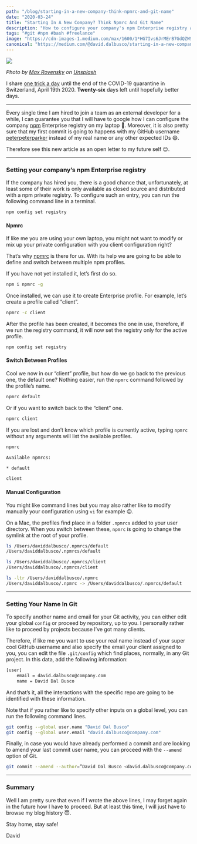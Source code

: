 ```yaml
---
path: "/blog/starting-in-a-new-company-think-npmrc-and-git-name"
date: "2020-03-24"
title: "Starting In A New Company? Think Npmrc And Git Name"
description: "How to configure your company's npm Enterprise registry and provide your name for Git interactions"
tags: "#git #npm #bash #freelance"
image: "https://cdn-images-1.medium.com/max/1600/1*HG7Ivs6JrMErB7GdQZWSog.png"
canonical: "https://medium.com/@david.dalbusco/starting-in-a-new-company-think-npmrc-and-git-name-ebf44f71e498"
---
```


![](https://cdn-images-1.medium.com/max/1600/1*HG7Ivs6JrMErB7GdQZWSog.png)

_Photo by [Max Rovensky](https://unsplash.com/@fivepointseven?utm_source=unsplash&utm_medium=referral&utm_content=creditCopyText) on [Unsplash](https://unsplash.com/s/photos/free?utm_source=unsplash&utm_medium=referral&utm_content=creditCopyText)_

I share [one trick a day](https://daviddalbusco.com/blog/how-to-call-the-service-worker-from-the-web-app-context) until the end of the COVID-19 quarantine in Switzerland, April 19th 2020. **Twenty-six** days left until hopefully better days.

---

Every single time I am hired to join a team as an external developer for a while, I can guarantee you that I will have to google how I can configure the company [npm](https://www.npmjs.com) Enterprise registry on my laptop 🙈. Moreover, it is also pretty sure that my first commit is going to happens with my GitHub username [peterpeterparker](https://github.com/peterpeterparker) instead of my real name or any other expected IDs 😄.

Therefore see this new article as an open letter to my future self 😉.

---

### Setting your company’s npm Enterprise registry

If the company has hired you, there is a good chance that, unfortunately, at least some of their work is only available as closed source and distributed with a npm private registry. To configure such an entry, you can run the following command line in a terminal.

```bash
npm config set registry
```

#### Npmrc

If like me you are using your own laptop, you might not want to modify or mix up your private configuration with you client configuration right?

That’s why [npmrc](https://docs.npmjs.com/configuring-npm/npmrc.html) is there for us. With its help we are going to be able to define and switch between multiple npm profiles.

If you have not yet installed it, let’s first do so.

```bash
npm i npmrc -g
```

Once installed, we can use it to create Enterprise profile. For example, let’s create a profile called “client”.

```bash
npmrc -c client
```

After the profile has been created, it becomes the one in use, therefore, if we run the registry command, it will now set the registry only for the active profile.

```bash
npm config set registry
```

#### Switch Between Profiles

Cool we now in our “client” profile, but how do we go back to the previous one, the default one? Nothing easier, run the `npmrc` command followed by the profile’s name.

```bash
npmrc default
```

Or if you want to switch back to the “client” one.

```bash
npmrc client
```

If you are lost and don’t know which profile is currently active, typing `npmrc` without any arguments will list the available profiles.

```bash
npmrc

Available npmrcs:

* default

client
```

#### Manual Configuration

You might like command lines but you may also rather like to modify manually your configuration using `vi` for example 😉.

On a Mac, the profiles find place in a folder `.npmrcs` added to your user directory. When you switch between these, `npmrc` is going to change the symlink at the root of your profile.

```bash
ls /Users/daviddalbusco/.npmrcs/default
/Users/daviddalbusco/.npmrcs/default

ls /Users/daviddalbusco/.npmrcs/client
/Users/daviddalbusco/.npmrcs/client

ls -ltr /Users/daviddalbusco/.npmrc
/Users/daviddalbusco/.npmrc -> /Users/daviddalbusco/.npmrcs/default
```

---

### Setting Your Name In Git

To specify another name and email for your Git activity, you can either edit your global `config` or proceed by repository, up to you. I personally rather like to proceed by projects because I’ve got many clients.

Therefore, if like me you want to use your real name instead of your super cool GitHub username and also specify the email your client assigned to you, you can edit the file `.git/config` which find places, normally, in any Git project. In this data, add the following information:

```bash
[user]
    email = david.dalbusco@company.com
    name = David Dal Busco
```

And that’s it, all the interactions with the specific repo are going to be identified with these information.

Note that if you rather like to specify other inputs on a global level, you can run the following command lines.

```bash
git config --global user.name "David Dal Busco"
git config --global user.email "david.dalbusco@company.com"
```

Finally, in case you would have already performed a commit and are looking to amend your last commit user name, you can proceed with the `--amend` option of Git.

```bash
git commit --amend --author=”David Dal Busco <david.dalbusco@company.com>”
```

---

### Summary

Well I am pretty sure that even if I wrote the above lines, I may forget again in the future how I have to proceed. But at least this time, I will just have to browse my blog history 😇.

Stay home, stay safe!

David
